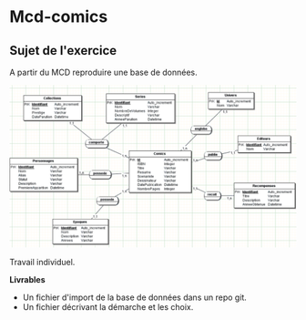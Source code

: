 # Mcd-comics

## Sujet de l'exercice 

A partir du MCD reproduire une base de données.

![](./mcd-comics.png)

Travail individuel.

**Livrables**

* Un fichier d'import de la base de données dans un repo git.
* Un fichier décrivant la démarche et les choix.
